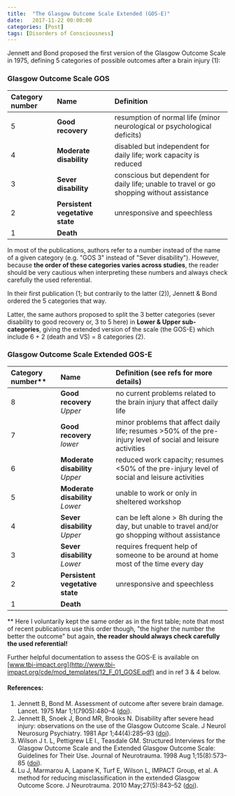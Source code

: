 ```yaml
---
title:  "The Glasgow Outcome Scale Extended (GOS-E)"
date:   2017-11-22 00:00:00
categories: [Post]
tags: [Disorders of Consciousness]
---
```


Jennett and Bond proposed the first version of the Glasgow Outcome Scale in 1975, defining 5 categories of possible outcomes after a brain injury (1):  

### **Glasgow Outcome Scale GOS**

| Category number     |  Name           | Definition  |
| :------|:-------------| :-----|
| 5 | **Good recovery**  | resumption of normal life (minor neurological or psychological deficits)|
| 4 | **Moderate disability**   | disabled but independent for daily life; work capacity is reduced|
| 3 | **Sever disability**  | conscious but dependent for daily life; unable to travel or go shopping without assistance|
| 2 | **Persistent vegetative state** | unresponsive and speechless   |
| 1 | **Death**  |    |

In most of the publications, authors refer to a number instead of the name of a given category (e.g. "GOS 3" instead of "Sever disability"). However, because **the order of these categories varies across studies**, the reader should be very cautious when interpreting these numbers and always check carefully the used referential.  

In their first publication (1; but contrarily to the latter (2)), Jennett & Bond ordered the 5 categories that way.

Latter, the same authors proposed to split the 3 better categories (sever disability to good recovery or, 3 to 5 here) in **Lower & Upper sub-categories**, giving the extended version of the scale (the GOS-E) which include 6 + 2 (death and VS) = 8 categories (2).

### **Glasgow Outcome Scale Extended GOS-E**

| Category number**      |  Name           | Definition (see refs for more details)|
| :------------- |:-------------| :-----|
| 8 | **Good recovery** *Upper*   | no current problems related to the brain injury that affect daily life|
| 7 | **Good recovery** *lower*   | minor problems that affect daily life; resumes >50% of the pre-injury level of social and leisure activities|
| 6 | **Moderate disability**  *Upper* | reduced work capacity; resumes <50% of the pre-injury level of social and leisure activities|
| 5 | **Moderate disability** *Lower*| unable to work or only in sheltered workshop|
| 4 | **Sever disability** *Upper*  | can be left alone > 8h during the day, but unable to travel and/or go shopping without assistance|
| 3 | **Sever disability** *Lower* | requires frequent help of someone to be around at home most of the time every day|
| 2 | **Persistent vegetative state** | unresponsive and speechless   |
| 1 | **Death**  |    |

** Here I voluntarily kept the same order as in the first table; note that most of recent publications use this order though, "the higher the number the better the outcome" but again, **the reader should always check carefully the used referential!**

Further helpful documentation to assess the GOS-E is available on [www.tbi-impact.org](http://www.tbi-impact.org/cde/mod_templates/12_F_01_GOSE.pdf) and in ref 3 & 4 below.

#### **References:**
1. Jennett B, Bond M. Assessment of outcome after severe brain damage. Lancet. 1975 Mar 1;1(7905):480–4 ([doi](https://doi.org/10.1016/S0140-6736(75)92830-5)).
2. Jennett B, Snoek J, Bond MR, Brooks N. Disability after severe head injury: observations on the use of the Glasgow Outcome Scale. J Neurol Neurosurg Psychiatry. 1981 Apr 1;44(4):285–93 ([doi](http://doi.org/10.1136/jnnp.44.4.285)).
3. Wilson J t. L, Pettigrew LE l., Teasdale GM. Structured Interviews for the Glasgow Outcome Scale and the Extended Glasgow Outcome Scale: Guidelines for Their Use. Journal of Neurotrauma. 1998 Aug 1;15(8):573–85 ([doi](https://doi.org/10.1089/neu.1998.15.573)).
4. Lu J, Marmarou A, Lapane K, Turf E, Wilson L, IMPACT Group, et al. A method for reducing misclassification in the extended Glasgow Outcome Score. J Neurotrauma. 2010 May;27(5):843–52 ([doi](https://doi.org/10.1089/neu.2010.1293)).
